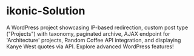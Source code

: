 # ikonic-Solution
A WordPress project showcasing IP-based redirection, custom post type ("Projects") with taxonomy, paginated archive, AJAX endpoint for 'Architecture' projects, Random Coffee API integration, and displaying Kanye West quotes via API. Explore advanced WordPress features!
